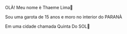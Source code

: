  OLÀ! Meu nome è Thaeme Lima👋
 
Sou uma garota de 15 anos e moro no interior do PARANÀ

Em uma cidade chamada Quinta Do SOL🌇

